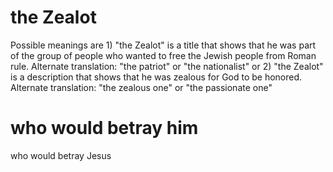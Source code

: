 
# the Zealot
Possible meanings are 1) "the Zealot" is a title that shows that he was part of the group of people who wanted to free the Jewish people from Roman rule. Alternate translation: "the patriot" or "the nationalist" or 2) "the Zealot" is a description that shows that he was zealous for God to be honored. Alternate translation: "the zealous one" or "the passionate one"

# who would betray him
who would betray Jesus